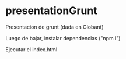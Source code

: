 presentationGrunt
=================

Presentacion de grunt (dada en Globant)

Luego de bajar, instalar dependencias ("npm i")

Ejecutar el index.html